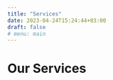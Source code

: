 ```yaml
---
title: "Services"
date: 2023-04-24T15:24:44+03:00
draft: false
# menu: main
---
```

# Our Services

